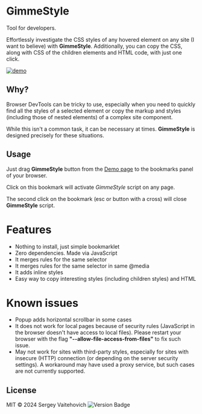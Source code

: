 # GimmeStyle

Tool for developers.

Effortlessly investigate the CSS styles of any hovered element on any site (I want to believe) with **GimmeStyle**.
Additionally, you can copy the CSS, along with CSS of the children elements and HTML code, with just one click.

[![demo](https://github.com/SW999/gimme-style/assets/3176886/1d07f1fd-ad78-4a2d-987b-9844ba61c3c1)](https://sw999.github.io/gimme-style/)

## Why?

Browser DevTools can be tricky to use, especially when you need to quickly find all the styles of a selected element or copy the markup and styles (including those of nested elements) of a complex site component.

While this isn't a common task, it can be necessary at times. **GimmeStyle** is designed precisely for these situations.

## Usage

Just drag **GimmeStyle** button from the [Demo page](https://sw999.github.io/gimme-style/) to the bookmarks panel of your browser.

Click on this bookmark will activate *GimmeStyle* script on any page.

The second click on the bookmark (esc or button with a cross) will close **GimmeStyle** script.

# Features

* Nothing to install, just simple bookmarklet
* Zero dependencies. Made via JavaScript
* It merges rules for the same selector
* It merges rules for the same selector in same @media
* It adds inline styles
* Easy way to copy interesting styles (including children styles) and HTML

# Known issues

* Popup adds horizontal scrollbar in some cases
* It does not work for local pages because of security rules (JavaScript in the browser doesn't have access to local files). Please restart your browser with the flag **"--allow-file-access-from-files"** to fix such issue.
* May not work for sites with third-party styles, especially for sites with insecure (HTTP) connection (or depending on the server security settings). A workaround may have used a proxy service, but such cases are not currently supported.

## License

MIT © 2024 Sergey Vaitehovich ![Version Badge](https://img.shields.io/badge/version-v0.9.12-brightgreen)
